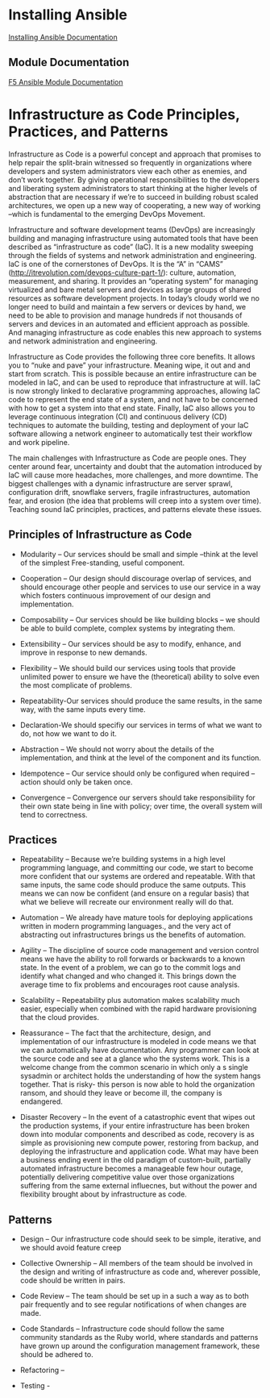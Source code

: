 # Installing Ansible

[Installing Ansible Documentation](docs/INSTALL.md)

## Module Documentation

[F5 Ansible Module Documentation](docs/MODULES.md)

# Infrastructure as Code Principles, Practices, and Patterns


Infrastructure as Code is a powerful concept and approach that promises to help repair the split-brain witnessed so frequently in organizations where developers and system administrators view each other as enemies, and don’t work together. By giving operational responsibilities to the developers and liberating system administrators to start thinking at the higher levels of abstraction that are necessary if we’re to succeed in building robust scaled architectures, we open up a new way of cooperating, a new way of working –which is fundamental to the emerging DevOps Movement. 

Infrastructure and software development teams (DevOps) are increasingly building and managing infrastructure using automated tools that have been described as “infrastructure as code” (IaC). It is a new modality sweeping through the fields of systems and network administration and engineering. IaC is one of the cornerstones of DevOps. It is the “A” in “CAMS” (http://itrevolution.com/devops-culture-part-1/): culture, automation, measurement, and sharing. It provides an “operating system” for managing virtualized and bare metal servers and devices as large groups of shared resources as software development projects. In today’s cloudy world we no longer need to build and maintain a few servers or devices by hand, we need to be able to provision and manage hundreds if not thousands of servers and devices in an automated and efficient approach as possible. And managing infrastructure as code enables this new approach to systems and network administration and engineering.  

Infrastructure as Code provides the following three core benefits. It allows you to “nuke and pave” your infrastructure. Meaning wipe, it out and and start from scratch. This is possible because an entire infrastructure can be modeled in IaC, and can be used to reproduce that infrastructure at will.  IaC is now strongly linked to declarative programming approaches, allowing IaC code to represent the end state of a system, and not have to be concerned with how to get a system into that end state. Finally, IaC also allows you to leverage continuous integration (CI) and continuous delivery (CD) techniques to automate the building, testing and deployment of your IaC software allowing a network engineer to automatically test their workflow and work pipeline. 

The main challenges with Infrastructure as Code are people ones. They center around fear, uncertainty and doubt that the automation introduced by IaC will cause more headaches, more challenges, and more downtime. The biggest challenges with a dynamic infrastructure are server sprawl, configuration drift, snowflake servers, fragile infrastructures, automation fear, and erosion (the idea that problems will creep into a system over time). Teaching sound IaC principles, practices, and patterns elevate these issues. 

## Principles of Infrastructure as Code
  
* Modularity – Our services should be small and simple –think at the level of the simplest 
  Free-standing, useful component.

* Cooperation – Our design should discourage overlap of services, and should encourage other people and services to use our service in a way which fosters continuous improvement of our design and implementation.

* Composability – Our services should be like building blocks – we should be able to build complete, complex systems by integrating them.

* Extensibility – Our services should be asy to modify, enhance, and improve in response to new demands. 

* Flexibility – We should build our services using tools that provide unlimited power to ensure we have the (theoretical) ability to solve even the most complicate of problems. 

* Repeatability-Our services should produce the same results, in the same way, with the same inputs every time. 

* Declaration-We should specifiy our services in terms of what we want to do, not how we want to do it. 

* Abstraction – We should not worry about the details of the implementation, and think at the level of the component and its function. 

* Idempotence – Our service should only be configured when required – action should only be taken once.

* Convergence – Convergence our servers should take responsibility for their own state being in line with policy; over time, the overall system will tend to correctness. 

## Practices

* Repeatability – Because we’re building systems in a high level programming language, and committing our code, we start to become more confident that our systems are ordered and repeatable. With that same inputs, the same code should produce the same outputs. This means we can now be confident (and ensure on a regular basis) that what we believe will recreate our environment really will do that.
 
* Automation – We already have mature tools for deploying applications written in modern programming languages., and the very act of abstracting out infrastructures brings us the benefits of automation. 

* Agility – The discipline of source code management and version control means we have the ability to roll forwards or backwards to a known state. In the event of a problem, we can go to the commit logs and identify what changed and who changed it. This brings down the average time to fix problems and encourages root cause analysis. 

* Scalability – Repeatability plus automation makes scalability much easier, especially when combined with the rapid hardware provisioning that the cloud provides. 

* Reassurance – The fact that the architecture, design, and implementation of our infrastructure is modeled in code means we that we can automatically have documentation. Any programmer can look at the source code and see at a glance who the systems work. This is a welcome change from the common scenario in which only a s single sysadmin or architect holds the understanding of how the system hangs together. That is risky- this person is now able to hold the organization ransom, and should they leave or become ill, the company is endangered. 

* Disaster Recovery – In the event of a catastrophic event that wipes out the production systems, if your entire infrastructure has been broken down into modular components and described as code, recovery is as simple as provisioning new compute power, restoring from backup, and deploying the infrastructure and application code. What may have been a business ending event in the old paradigm of custom-built, partially automated infrastructure becomes a manageable few hour outage, potentially delivering competitive value over those organizations suffering from the same external influecnes, but without the power and flexibility brought about by infrastructure as code. 

## Patterns
* Design – Our infrastructure code should seek to be simple, iterative, and we should avoid feature creep

* Collective Ownership – All members of the team should be involved in the design and writing of infrastructure as code and, wherever possible, code should be written in pairs. 

* Code Review – The team should be set up in a such a way as to both pair frequently and to see regular notifications of when changes are made.

* Code Standards – Infrastructure code should follow the same community standards as the Ruby world, where standards and patterns have grown up around the configuration management framework, these should be adhered to.

* Refactoring – 

* Testing -



